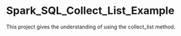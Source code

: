 # Spark_SQL_Collect_List_Example
This project gives the understanding of using the collect_list method.
